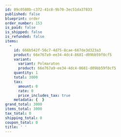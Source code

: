 ```yaml
---
id: 09c0580b-c372-41c8-9b70-3ec51da37833
published: false
blueprint: order
order_number: 153
is_paid: false
is_shipped: false
is_refunded: false
items:
  -
    id: 666b542f-56c7-4d75-8cae-667de3d323a3
    product: 66e767a9-ee34-4dc4-8681-d09bb59f0cf5
    variant:
      variant: Polmaraton
      product: 66e767a9-ee34-4dc4-8681-d09bb59f0cf5
    quantity: 1
    total: 3000
    tax:
      amount: 0
      rate: 0
      price_includes_tax: true
    metadata: {  }
grand_total: 3000
items_total: 3000
tax_total: 0
shipping_total: 0
coupon_total: 0
title: ' '
---
```

